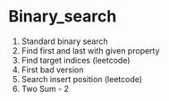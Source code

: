 # Binary_search
1) Standard binary search
2) Find first and last with given property
3) Find target indices (leetcode)
4) First bad version
5) Search insert position (leetcode)
6) Two Sum - 2 
